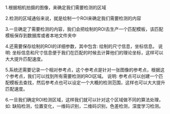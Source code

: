 ﻿1.根据相机拍摄的图像，来确定我们需要检测的区域

2.检测的区域通俗来说，就是绘制一个ROI来确定我们需要检测的内容

3.一旦确定了需要检测的内容，我们会把绘制的ROI去生产一个匹配模板，该匹配模板保存到数据库或者本地文件夹中

4.还需要保存绘制的ROI的详细参数，其中包含: 绘制的尺寸信息，坐标信息。
说明: 坐标信息和尺寸信息便于我们在匹配的时候去计算他们的理论坐标，这样可以大大提升匹配速度。

5.系统还需要记录一个相对参考点，这个参考点是针对一张图像的参考点，根据这个参考点，我们可以找到所有需要检测的ROI区域。
说明: 参考点可以创建一个匹配模板去查找，然后参考点也可以设定一个大概的检测范围，这样也可以大大提升匹配速度。

6.一旦我们确定ROI检测区域，这样我们就可以针对这个区域做不同的算法处理，如: 缺陷检测，位置变化，一维码识别，二维码识别，色差检测，深度学习检测。